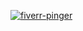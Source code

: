 [![fiverr-pinger](https://github.com/imasimali/rainbow-fiverr-ping/actions/workflows/fiverr-pinger.yml/badge.svg?branch=main)](https://github.com/imasimali/rainbow-fiverr-ping/actions/workflows/fiverr-pinger.yml)
